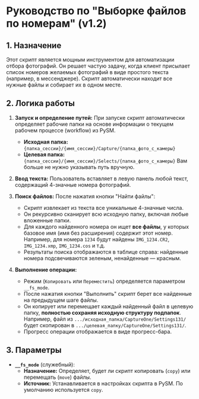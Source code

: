 # Руководство по "Выборке файлов по номерам" (v1.2)

## 1. Назначение

Этот скрипт является мощным инструментом для автоматизации отбора фотографий. Он решает частую задачу, когда клиент присылает список номеров желаемых фотографий в виде простого текста (например, в мессенджере). Скрипт автоматически находит все нужные файлы и собирает их в одном месте.

## 2. Логика работы

1.  **Запуск и определение путей:** При запуске скрипт автоматически определяет рабочие папки на основе информации о текущем рабочем процессе (workflow) из PySM.
    *   **Исходная папка:** `{папка_сессии}/{имя_сессии}/Capture/{папка_фото_с_камеры}`
    *   **Целевая папка:** `{папка_сессии}/{имя_сессии}/Selects/{папка_фото_с_камеры}`
    Вам больше не нужно указывать путь вручную.

2.  **Ввод текста:** Пользователь вставляет в левую панель любой текст, содержащий 4-значные номера фотографий.

3.  **Поиск файлов:** После нажатия кнопки "Найти файлы":
    -   Скрипт извлекает из текста все уникальные 4-значные числа.
    -   Он рекурсивно сканирует всю исходную папку, включая любые вложенные папки.
    -   Для каждого найденного номера он ищет **все файлы**, у которых базовое имя (имя без расширения) содержит этот номер. Например, для номера `1234` будут найдены `IMG_1234.CR2`, `IMG_1234.xmp`, `IMG_1234.cos` и т.д.
    -   Результаты поиска отображаются в таблице справа: найденные номера подсвечиваются зеленым, ненайденные — красным.

4.  **Выполнение операции:**
    -   Режим (`Копировать` или `Переместить`) определяется параметром `__fs_mode`.
    -   После нажатия кнопки "Выполнить" скрипт берет все найденные на предыдущем шаге файлы.
    -   Он копирует или перемещает каждый найденный файл в целевую папку, **полностью сохраняя исходную структуру подпапок**. Например, файл из `.../исходная_папка/CaptureOne/Settings131/` будет скопирован в `.../целевая_папку/CaptureOne/Settings131/`.
    -   Прогресс операции отображается в виде прогресс-бара.

## 3. Параметры

-   **`__fs_mode`** (служебный):
    -   **Назначение:** Определяет, будет ли скрипт копировать (`copy`) или перемещать (`move`) файлы.
    -   **Источник:** Устанавливается в настройках скрипта в PySM. По умолчанию используется `copy`.